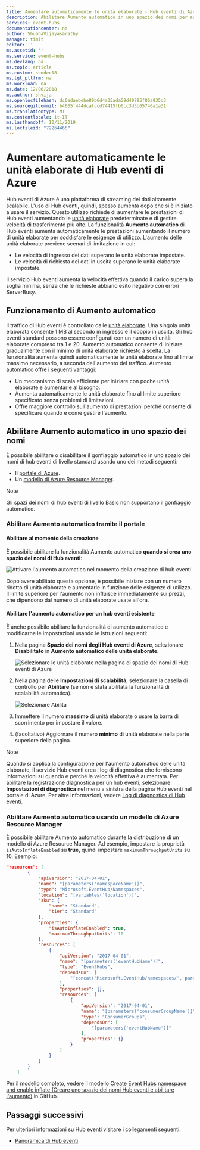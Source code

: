 ```yaml
---
title: Aumentare automaticamente le unità elaborate - Hub eventi di Azure | Microsoft Docs
description: Abilitare Aumento automatico in uno spazio dei nomi per aumentare le unità elaborate.
services: event-hubs
documentationcenter: na
author: ShubhaVijayasarathy
manager: timlt
editor: ''
ms.assetid: ''
ms.service: event-hubs
ms.devlang: na
ms.topic: article
ms.custom: seodec18
ms.tgt_pltfrm: na
ms.workload: na
ms.date: 12/06/2018
ms.author: shvija
ms.openlocfilehash: dc6edaebebe89b6d4a35ada58d40795f86a935d3
ms.sourcegitcommit: b4665f444dcafccd74415fb6cc3d3b65746a1a31
ms.translationtype: MT
ms.contentlocale: it-IT
ms.lasthandoff: 10/11/2019
ms.locfileid: "72264465"
---
```

# <a name="automatically-scale-up-azure-event-hubs-throughput-units"></a>Aumentare automaticamente le unità elaborate di Hub eventi di Azure
Hub eventi di Azure è una piattaforma di streaming dei dati altamente scalabile. L'uso di Hub eventi, quindi, spesso aumenta dopo che si è iniziato a usare il servizio. Questo utilizzo richiede di aumentare le prestazioni di Hub eventi aumentando le [unità elaborate](event-hubs-scalability.md#throughput-units) predeterminate e di gestire velocità di trasferimento più alte. La funzionalità **Aumento automatico** di Hub eventi aumenta automaticamente le prestazioni aumentando il numero di unità elaborate per soddisfare le esigenze di utilizzo. L'aumento delle unità elaborate previene scenari di limitazione in cui:

* Le velocità di ingresso dei dati superano le unità elaborate impostate.
* Le velocità di richiesta dei dati in uscita superano le unità elaborate impostate.

Il servizio Hub eventi aumenta la velocità effettiva quando il carico supera la soglia minima, senza che le richieste abbiano esito negativo con errori ServerBusy.

## <a name="how-auto-inflate-works"></a>Funzionamento di Aumento automatico

Il traffico di Hub eventi è controllato dalle [unità elaborate](event-hubs-scalability.md#throughput-units). Una singola unità elaborata consente 1 MB al secondo in ingresso e il doppio in uscita. Gli hub eventi standard possono essere configurati con un numero di unità elaborate compreso tra 1 e 20. Aumento automatico consente di iniziare gradualmente con il minimo di unità elaborate richiesto a scelta. La funzionalità aumenta quindi automaticamente le unità elaborate fino al limite massimo necessario, a seconda dell'aumento del traffico. Aumento automatico offre i seguenti vantaggi:

- Un meccanismo di scala efficiente per iniziare con poche unità elaborate e aumentarle al bisogno.
- Aumenta automaticamente le unità elaborate fino al limite superiore specificato senza problemi di limitazioni.
- Offre maggiore controllo sull'aumento di prestazioni perché consente di specificare quando e come gestire l'aumento.

## <a name="enable-auto-inflate-on-a-namespace"></a>Abilitare Aumento automatico in uno spazio dei nomi

È possibile abilitare o disabilitare il gonfiaggio automatico in uno spazio dei nomi di hub eventi di livello standard usando uno dei metodi seguenti:

- Il [portale di Azure](https://portal.azure.com).
- Un [modello di Azure Resource Manager](https://github.com/Azure/azure-quickstart-templates/tree/master/201-eventhubs-create-namespace-and-enable-inflate).

> [!NOTE]
> Gli spazi dei nomi di hub eventi di livello Basic non supportano il gonfiaggio automatico.

### <a name="enable-auto-inflate-through-the-portal"></a>Abilitare Aumento automatico tramite il portale


#### <a name="enable-at-the-time-of-creation"></a>Abilitare al momento della creazione 
È possibile abilitare la funzionalità Aumento automatico **quando si crea uno spazio dei nomi di Hub eventi**:
 
![Attivare l'aumento automatico nel momento della creazione di hub eventi](./media/event-hubs-auto-inflate/event-hubs-auto-inflate1.png)

Dopo avere abilitato questa opzione, è possibile iniziare con un numero ridotto di unità elaborate e aumentarle in funzione delle esigenze di utilizzo. Il limite superiore per l'aumento non influisce immediatamente sui prezzi, che dipendono dal numero di unità elaborate usate all'ora.

#### <a name="enable-auto-inflate-for-an-existing-event-hub"></a>Abilitare l'aumento automatico per un hub eventi esistente
È anche possibile abilitare la funzionalità di aumento automatico e modificarne le impostazioni usando le istruzioni seguenti: 
 
1. Nella pagina **Spazio dei nomi degli Hub eventi di Azure**, selezionare **Disabilitato** in **Aumento automatico delle unità elaborate**.  

    ![Selezionare le unità elaborate nella pagina di spazio dei nomi di Hub eventi di Azure](./media/event-hubs-auto-inflate/select-throughput-units.png)
2. Nella pagina delle **Impostazioni di scalabilità**, selezionare la casella di controllo per **Abilitare** (se non è stata abilitata la funzionalità di scalabilità automatica).

    ![Selezionare Abilita](./media/event-hubs-auto-inflate/scale-settings.png)
3. Immettere il numero **massimo** di unità elaborate o usare la barra di scorrimento per impostare il valore. 
4. (facoltativo) Aggiornare il numero **minimo** di unità elaborate nella parte superiore della pagina. 


> [!NOTE]
> Quando si applica la configurazione per l'aumento automatico delle unità elaborate, il servizio Hub eventi crea i log di diagnostica che forniscono informazioni su quando e perché la velocità effettiva è aumentata. Per abilitare la registrazione diagnostica per un hub eventi, selezionare **Impostazioni di diagnostica** nel menu a sinistra della pagina Hub eventi nel portale di Azure. Per altre informazioni, vedere [Log di diagnostica di Hub eventi](event-hubs-diagnostic-logs.md). 

### <a name="enable-auto-inflate-using-an-azure-resource-manager-template"></a>Abilitare Aumento automatico usando un modello di Azure Resource Manager

È possibile abilitare Aumento automatico durante la distribuzione di un modello di Azure Resource Manager. Ad esempio, impostare la proprietà `isAutoInflateEnabled` su **true**, quindi impostare `maximumThroughputUnits` su 10. Esempio:

```json
"resources": [
        {
            "apiVersion": "2017-04-01",
            "name": "[parameters('namespaceName')]",
            "type": "Microsoft.EventHub/Namespaces",
            "location": "[variables('location')]",
            "sku": {
                "name": "Standard",
                "tier": "Standard"
            },
            "properties": {
                "isAutoInflateEnabled": true,
                "maximumThroughputUnits": 10
            },
            "resources": [
                {
                    "apiVersion": "2017-04-01",
                    "name": "[parameters('eventHubName')]",
                    "type": "EventHubs",
                    "dependsOn": [
                        "[concat('Microsoft.EventHub/namespaces/', parameters('namespaceName'))]"
                    ],
                    "properties": {},
                    "resources": [
                        {
                            "apiVersion": "2017-04-01",
                            "name": "[parameters('consumerGroupName')]",
                            "type": "ConsumerGroups",
                            "dependsOn": [
                                "[parameters('eventHubName')]"
                            ],
                            "properties": {}
                        }
                    ]
                }
            ]
        }
    ]
```

Per il modello completo, vedere il modello [Create Event Hubs namespace and enable inflate (Creare uno spazio dei nomi Hub eventi e abilitare l'aumento)](https://github.com/Azure/azure-quickstart-templates/tree/master/201-eventhubs-create-namespace-and-enable-inflate) in GitHub.


## <a name="next-steps"></a>Passaggi successivi

Per ulteriori informazioni su Hub eventi visitare i collegamenti seguenti:

* [Panoramica di Hub eventi](event-hubs-what-is-event-hubs.md)

